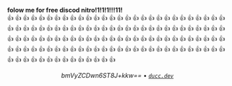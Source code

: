 **folow me for free discod nitro!1!1!1!!!11!**\
👍 👍 👍 👍 👍 👍 👍 👍 👍 👍 👍 👍 👍 👍 👍 👍 👍 👍 👍 👍 👍 👍 👍 👍 👍 👍 👍 👍 👍 👍 👍 👍 👍 👍 👍 👍 👍 👍 👍 👍 👍 👍 👍 👍 👍 👍 👍 👍 👍 👍 👍 👍 👍 👍 👍 👍 👍 👍 👍 👍 👍 👍 👍 👍 👍 👍 👍 👍 👍 👍 👍 👍 👍 👍 👍 👍 👍 👍 👍 👍 👍 👍 👍 👍 👍 👍 👍 👍 👍 👍 👍 👍 👍 👍 👍 👍 👍 👍 👍 👍 👍 👍 👍 👍 👍 👍 👍 👍 👍 👍 👍 👍 👍 👍 👍 👍 👍 👍 👍 👍 👍 👍 👍 👍 👍 👍 
<br>
<div align="center">

  *bmVyZCDwn6ST8J+kkw==* • [*`ducc.dev`*](https://ducc.dev/)

</div>
